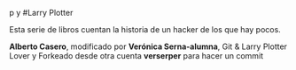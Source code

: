  p y #Larry Plotter

Esta serie de libros cuentan la historia de un hacker de los que hay pocos.

**Alberto Casero**, modificado por **Verónica Serna-alumna**, Git & Larry Plotter Lover y Forkeado desde otra cuenta **verserper** para hacer un commit
